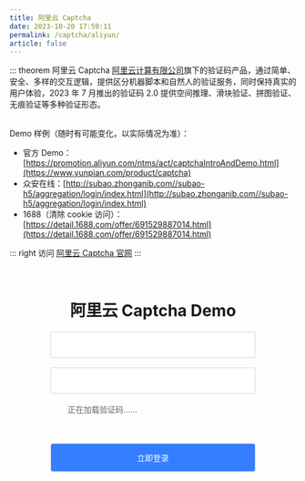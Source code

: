 ```yaml
---
title: 阿里云 Captcha
date: 2023-10-20 17:59:11
permalink: /captcha/aliyun/
article: false
---
```


::: theorem 阿里云 Captcha
[阿里云计算有限公司](https://www.tianyancha.com/company/138473506)旗下的验证码产品，通过简单、安全、多样的交互逻辑，提供区分机器脚本和自然人的验证服务，同时保持真实的用户体验，2023 年 7 月推出的验证码 2.0 提供空间推理、滑块验证、拼图验证、无痕验证等多种验证形态。

<br>
Demo 样例（随时有可能变化，以实际情况为准）：
<br>

- 官方 Demo：[https://promotion.aliyun.com/ntms/act/captchaIntroAndDemo.html](https://www.yunpian.com/product/captcha)<Badge text="140" type="error" vertical="middle"/>
- 众安在线：[http://subao.zhonganib.com//subao-h5/aggregation/login/index.html](http://subao.zhonganib.com//subao-h5/aggregation/login/index.html)<Badge text="140" type="error" vertical="middle"/>
- 1688（清除 cookie 访问）：[https://detail.1688.com/offer/691529887014.html](https://detail.1688.com/offer/691529887014.html)<Badge text="226" type="error" vertical="middle"/><Badge text="本页使用" type="error" vertical="middle"/>

::: right
访问 [阿里云 Captcha 官网](https://www.aliyun.com/product/security/captcha)
:::

<!-- ::: danger 注意
本页展示的 Demo 若不能正常出现验证码，则需要清除网站 1688.com 的 cookie 后再访问！
::: -->

<!-- <iframe src="https://detail.1688.com/offer/691529887014.html" scrolling="no" height="600px"></iframe> -->

<br>

<style>
    .aliyun-submit {
        background: #347eff;
        border-radius: 4px;
        margin: 20px 0;
        display: inline-block;
        width: 360px;
        height: 50px;
        box-sizing: border-box;
        border: 1px solid #ccc;
        color: #fff;
        cursor: pointer;
        font-size: 14px;
        line-height: 49px;
    }
    .aliyun-submit:hover {
        background: #1A73E8;
    }
    .aliyun-input {
        display: inline-block;
        width: 360px;
        padding: 12px;
        border: 1px solid #d1d6e0;
        background-color: #fff;
        position: relative;
        cursor: pointer;
        -webkit-box-sizing: border-box;
        box-sizing: border-box;
        border-radius: 3px;
        color: #292f3a;
        font-size: 14px;
        line-height: 20px;
    }
    #aliyun-captcha {
        width: 300px;
        height: 50px;
        display: inline-block;
    }
    .aliyun-show {
        display: block;
    }
    #aliyun-wait {
        text-align: left;
        color: #666;
        margin: 0;
        font-size: 14px;
    }
</style>
<div id="space-semantic" style="text-align: center">
    <div id="embed-wrapper">
        <h1>阿里云 Captcha Demo</h1>
        <div>
            <input type="text" :placeholder="'\ue614 请输入账号'" id="username" maxlength="" class="iconfont aliyun-input">
        </div>
        <br>
        <div>
            <input type="text" :placeholder="'\ue69c 请输入密码'" id="password" maxlength="" class="iconfont aliyun-input">
        </div>
        <br>
        <div>
            <div id="aliyun-captcha">
                <p id="aliyun-wait" class="aliyun-show">正在加载验证码......</p>
            </div>
        </div>
        <input class="aliyun-submit" id="submit" type="submit" value="立即登录">
    </div>
</div>
<script type="text/javascript" src="https://o.alicdn.com/captcha-frontend/aliyunCaptcha/AliyunCaptcha.js"></script>
<script type="text/javascript" src="https://lib.baomitu.com/jquery/1.9.1/jquery.min.js"></script>
<script>
    let alCaptcha;
    // 弹出式
    setTimeout(function () {
        $('#aliyun-wait').hide();
        initAliyunCaptcha({
            SceneId: 'qyhgfnsy', // 场景ID。根据步骤二新建验证场景后，您可以在验证码场景列表，获取该场景的场景ID
            prefix: '2ulmwi', // 身份标。开通阿里云验证码2.0后，您可以在控制台概览页面的实例基本信息卡片区域，获取身份标
            mode: 'embed', // 验证码模式。popup表示要集成的验证码模式为弹出式。无需修改
            element: '#aliyun-captcha', //页面上预留的渲染验证码的元素，与原代码中预留的页面元素保持一致。
            button: '#submit', // 触发验证码弹窗的元素。button表示单击登录按钮后，触发captchaVerifyCallback函数。您可以根据实际使用的元素修改element的值
            captchaVerifyCallback: captchaVerifyCallback, // 业务请求(带验证码校验)回调函数，无需修改
            onBizResultCallback: onBizResultCallback, // 业务请求结果回调函数，无需修改
            getInstance: getInstance, // 绑定验证码实例函数，无需修改
            slideStyle: {
                width: 360,
                height: 40,
            }, // 滑块验证码样式，支持自定义宽度和高度，单位为px。其中，width 最小值为 320 px
            language: 'cn', // 验证码语言类型，支持简体中文（cn）、繁体中文（tw）、英文（en）
        });
    }, 500);
    function getInstance(instance) {
        alCaptcha = instance;
    }
    function fetchData(captchaVerifyParam) {
        return $.ajax({
            url: 'https://api.spiderapi.cn/aliyun2/login',
            type: 'post',
            dataType: 'json',
            data: {captchaVerifyParam: captchaVerifyParam}
        });
    }
    async function captchaVerifyCallback(captchaVerifyParam) {
        const response = await fetchData(captchaVerifyParam);
        const result = response.result.verify_result;
        const verifyResult = {
            captchaResult: result
        };
        return verifyResult;
    }
    function onBizResultCallback(bizResult) {
        if (bizResult === true) {
            alert('登录成功！')
        } else {
            alert('登录失败，请重新验证！');
        }
    }
</script>
